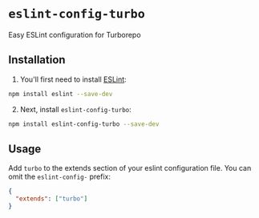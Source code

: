 # `eslint-config-turbo`

Easy ESLint configuration for Turborepo

## Installation

1. You'll first need to install [ESLint](https://eslint.org/):

```sh
npm install eslint --save-dev
```

2. Next, install `eslint-config-turbo`:

```sh
npm install eslint-config-turbo --save-dev
```

## Usage

Add `turbo` to the extends section of your eslint configuration file. You can omit the `eslint-config-` prefix:

```json
{
  "extends": ["turbo"]
}
```

